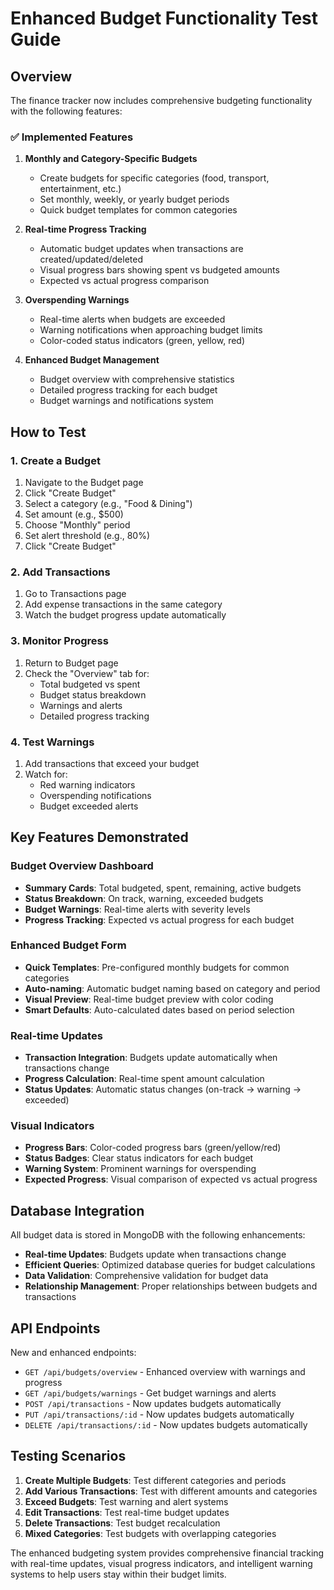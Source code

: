 # Enhanced Budget Functionality Test Guide

## Overview
The finance tracker now includes comprehensive budgeting functionality with the following features:

### ✅ Implemented Features

1. **Monthly and Category-Specific Budgets**
   - Create budgets for specific categories (food, transport, entertainment, etc.)
   - Set monthly, weekly, or yearly budget periods
   - Quick budget templates for common categories

2. **Real-time Progress Tracking**
   - Automatic budget updates when transactions are created/updated/deleted
   - Visual progress bars showing spent vs budgeted amounts
   - Expected vs actual progress comparison

3. **Overspending Warnings**
   - Real-time alerts when budgets are exceeded
   - Warning notifications when approaching budget limits
   - Color-coded status indicators (green, yellow, red)

4. **Enhanced Budget Management**
   - Budget overview with comprehensive statistics
   - Detailed progress tracking for each budget
   - Budget warnings and notifications system

## How to Test

### 1. Create a Budget
1. Navigate to the Budget page
2. Click "Create Budget"
3. Select a category (e.g., "Food & Dining")
4. Set amount (e.g., $500)
5. Choose "Monthly" period
6. Set alert threshold (e.g., 80%)
7. Click "Create Budget"

### 2. Add Transactions
1. Go to Transactions page
2. Add expense transactions in the same category
3. Watch the budget progress update automatically

### 3. Monitor Progress
1. Return to Budget page
2. Check the "Overview" tab for:
   - Total budgeted vs spent
   - Budget status breakdown
   - Warnings and alerts
   - Detailed progress tracking

### 4. Test Warnings
1. Add transactions that exceed your budget
2. Watch for:
   - Red warning indicators
   - Overspending notifications
   - Budget exceeded alerts

## Key Features Demonstrated

### Budget Overview Dashboard
- **Summary Cards**: Total budgeted, spent, remaining, active budgets
- **Status Breakdown**: On track, warning, exceeded budgets
- **Budget Warnings**: Real-time alerts with severity levels
- **Progress Tracking**: Expected vs actual progress for each budget

### Enhanced Budget Form
- **Quick Templates**: Pre-configured monthly budgets for common categories
- **Auto-naming**: Automatic budget naming based on category and period
- **Visual Preview**: Real-time budget preview with color coding
- **Smart Defaults**: Auto-calculated dates based on period selection

### Real-time Updates
- **Transaction Integration**: Budgets update automatically when transactions change
- **Progress Calculation**: Real-time spent amount calculation
- **Status Updates**: Automatic status changes (on-track → warning → exceeded)

### Visual Indicators
- **Progress Bars**: Color-coded progress bars (green/yellow/red)
- **Status Badges**: Clear status indicators for each budget
- **Warning System**: Prominent warnings for overspending
- **Expected Progress**: Visual comparison of expected vs actual progress

## Database Integration

All budget data is stored in MongoDB with the following enhancements:
- **Real-time Updates**: Budgets update when transactions change
- **Efficient Queries**: Optimized database queries for budget calculations
- **Data Validation**: Comprehensive validation for budget data
- **Relationship Management**: Proper relationships between budgets and transactions

## API Endpoints

New and enhanced endpoints:
- `GET /api/budgets/overview` - Enhanced overview with warnings and progress
- `GET /api/budgets/warnings` - Get budget warnings and alerts
- `POST /api/transactions` - Now updates budgets automatically
- `PUT /api/transactions/:id` - Now updates budgets automatically
- `DELETE /api/transactions/:id` - Now updates budgets automatically

## Testing Scenarios

1. **Create Multiple Budgets**: Test different categories and periods
2. **Add Various Transactions**: Test with different amounts and categories
3. **Exceed Budgets**: Test warning and alert systems
4. **Edit Transactions**: Test real-time budget updates
5. **Delete Transactions**: Test budget recalculation
6. **Mixed Categories**: Test budgets with overlapping categories

The enhanced budgeting system provides comprehensive financial tracking with real-time updates, visual progress indicators, and intelligent warning systems to help users stay within their budget limits.
